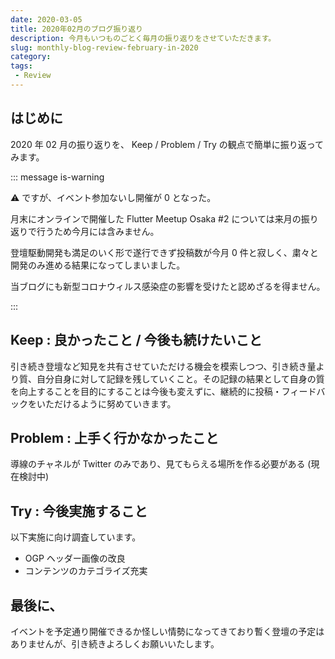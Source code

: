 ```yaml
---
date: 2020-03-05
title: 2020年02月のブログ振り返り
description: 今月もいつものごとく毎月の振り返りをさせていただきます。
slug: monthly-blog-review-february-in-2020
category: 
tags: 
 - Review
---
```


## はじめに

2020 年 02 月の振り返りを、 Keep / Problem / Try の観点で簡単に振り返ってみます。

::: message is-warning

⚠️ ですが、イベント参加ないし開催が 0 となった。

月末にオンラインで開催した Flutter Meetup Osaka #2 については来月の振り返りで行うため今月には含みません。

登壇駆動開発も満足のいく形で遂行できず投稿数が今月 0 件と寂しく、粛々と開発のみ進める結果になってしまいました。

当ブログにも新型コロナウィルス感染症の影響を受けたと認めざるを得ません。

:::

## Keep : 良かったこと / 今後も続けたいこと

引き続き登壇など知見を共有させていただける機会を模索しつつ、引き続き量より質、自分自身に対して記録を残していくこと。その記録の結果として自身の質を向上することを目的にすることは今後も変えずに、継続的に投稿・フィードバックをいただけるように努めていきます。

## Problem : 上手く行かなかったこと

導線のチャネルが Twitter のみであり、見てもらえる場所を作る必要がある (現在検討中)

## Try : 今後実施すること

以下実施に向け調査しています。

- OGP ヘッダー画像の改良
- コンテンツのカテゴライズ充実

## 最後に、

イベントを予定通り開催できるか怪しい情勢になってきており暫く登壇の予定はありませんが、引き続きよろしくお願いいたします。

